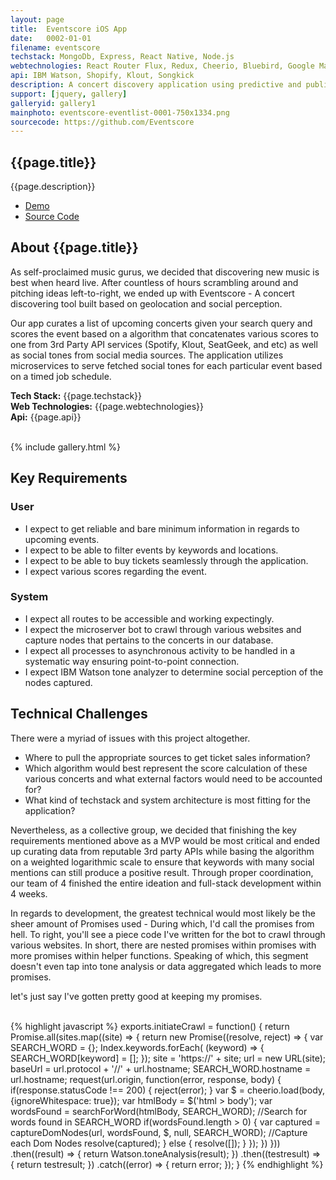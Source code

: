 ```yaml
---
layout: page
title:  Eventscore iOS App
date:   0002-01-01
filename: eventscore
techstack: MongoDb, Express, React Native, Node.js
webtechnologies: React Router Flux, Redux, Cheerio, Bluebird, Google Maps, D3.js, CRON
api: IBM Watson, Shopify, Klout, Songkick
description: A concert discovery application using predictive and public social influence analysis powered by React Native, Redux, and much more.
support: [jquery, gallery]
galleryid: gallery1
mainphoto: eventscore-eventlist-0001-750x1334.png
sourcecode: https://github.com/Eventscore
---
```


<!-- Intro -->
<section id="intro" class="wrapper style1 fade-up">
  <img style="position: absolute; background: rgba(0, 0, 0, .5); min-width: 100%; height: auto" src="{{site.baseurl}}images/eventscore_main.jpg"  alt="" data-position="center center" />
	<div class="inner">
		<h1>{{page.title}}</h1>
		<p>{{page.description}}</p>
		<ul class="actions">
			<li><a href="#" class="button disabled" >Demo</a></li>
      <li><a href="{{page.sourcecode}}" class="button">Source Code</a></li>
		</ul>
	</div>
</section>

<section id="one" class="wrapper style2 fade-up spotlights">
	<section>
		<div class="content">
			<div class="inner">
				<h2>About {{page.title}}</h2>
				<div>
					<p>
            As self-proclaimed music gurus, we decided that discovering new music is best when heard live. After countless of hours scrambling around and pitching ideas left-to-right, we ended up with Eventscore - A concert discovering tool built based on geolocation and social perception.
          </p>
					<p>
            Our app curates a list of upcoming concerts given your search query and scores the event based on a algorithm that concatenates various scores to one from 3rd Party API services (Spotify, Klout, SeatGeek, and etc) as well as social tones from social media sources. The application utilizes microservices to serve fetched social tones for each particular event based on a timed job schedule.
          </p>
          <p>
            <b>Tech Stack:</b> {{page.techstack}} <br>
            <b>Web Technologies:</b> {{page.webtechnologies}} <br>
            <b>Api:</b> {{page.api}}
          </p>
					<br>
				</div>
			</div>
		</div>
    <div class="content">
      <div class="inner">
        {% include gallery.html %}
      </div>
    </div>
	</section>
</section>

<section id="two" class="wrapper style3 fade-up">
	<div class="inner">
		<h2>Key Requirements</h2>
		<div class="features">
			<section>
				<span class="icon major fa-user"></span>
				<h3>User</h3>
				<ul>
          <li>I expect to get reliable and bare minimum information in regards to upcoming events.</li>
          <li>I expect to be able to filter events by keywords and locations.</li>
          <li>I expect to be able to buy tickets seamlessly through the application.</li>
          <li>I expect various scores regarding the event.</li>
        </ul>
			</section>
			<section>
				<span class="icon major fa-code"></span>
				<h3>System</h3>
				<ul>
          <li>I expect all routes to be accessible and working expectingly.</li>
          <li>I expect the microserver bot to crawl through various websites and capture nodes that pertains to the concerts in our database.</li>
          <li>I expect all processes to asynchronous activity to be handled in a systematic way ensuring point-to-point connection.</li>
          <li>I expect IBM Watson tone analyzer to determine social perception of the nodes captured.</li>
				</ul>
			</section>
		</div>
	</div>
</section>

<section id="three" class="wrapper style1 fade-up spotlights">
	<section>
		<div class="content">
			<div class="inner">
				<h2>Technical Challenges</h2>
				<div>
          There were a myriad of issues with this project altogether.
          <ul>
            <li>Where to pull the appropriate sources to get ticket sales information?</li>
            <li>Which algorithm would best represent the score calculation of these various concerts and what external factors would need to be accounted for?</li>
            <li>What kind of techstack and system architecture is most fitting for the application?</li>
          </ul>
          Nevertheless, as a collective group, we decided that finishing the key requirements mentioned above as a MVP would be most critical and ended up curating data from reputable 3rd party APIs while basing the algorithm on a weighted logarithmic scale to ensure that keywords with many social mentions can still produce a positive result. Through proper coordination, our team of 4 finished the entire ideation and full-stack development within 4 weeks.
          <p>
            In regards to development, the greatest technical would most likely be the sheer amount of Promises used - During which, I'd call the promises from hell. To right, you'll see a piece code I've written for the bot to crawl through various websites. In short, there are nested promises within promises with more promises within helper functions. Speaking of which, this segment doesn't even tap into tone analysis or data aggregated which leads to more promises.
          </p>
          <p>
            let's just say I've gotten pretty good at keeping my promises.
          </p>
					<br>
				</div>
			</div>
		</div>
    <div class="content">
      <div class="inner">
      {% highlight javascript %}
        exports.initiateCrawl = function() {
          return Promise.all(sites.map((site) => {
            return new Promise((resolve, reject) => {
              var SEARCH_WORD = {};
              Index.keywords.forEach( (keyword) => {
                SEARCH_WORD[keyword] = [];
              });
              site = 'https://' + site;
              url = new URL(site);
              baseUrl = url.protocol + '//' + url.hostname;
              SEARCH_WORD.hostname = url.hostname;
              request(url.origin, function(error, response, body) {
                if(response.statusCode !== 200) {
                  reject(error);
                }
                var $ = cheerio.load(body, {ignoreWhitespace: true});
                var htmlBody = $('html > body');
                var wordsFound = searchForWord(htmlBody, SEARCH_WORD); //Search for words found in SEARCH_WORD
                if(wordsFound.length > 0) {
                  var captured = captureDomNodes(url, wordsFound, $, null, SEARCH_WORD); //Capture each Dom Nodes
                  resolve(captured);
                } else {
                  resolve([]);
                }
              });
            })
          }))
          .then((result) => {
            return Watson.toneAnalysis(result);
          })
          .then((testresult) => {    
            return testresult;
          })
          .catch((error) => {
            return error;
          });
        }
      {% endhighlight %}
      </div>
    </div>
	</section>
</section>
